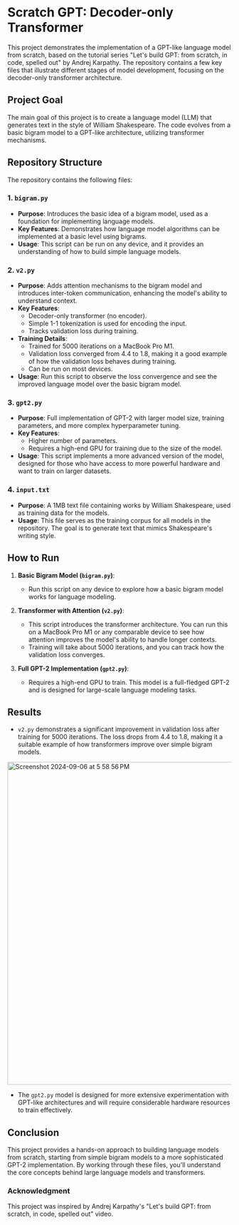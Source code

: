 # Scratch GPT: Decoder-only Transformer

This project demonstrates the implementation of a GPT-like language model from scratch, based on the tutorial series "Let's build GPT: from scratch, in code, spelled out" by Andrej Karpathy. The repository contains a few key files that illustrate different stages of model development, focusing on the decoder-only transformer architecture.

## Project Goal
The main goal of this project is to create a language model (LLM) that generates text in the style of William Shakespeare. The code evolves from a basic bigram model to a GPT-like architecture, utilizing transformer mechanisms.

## Repository Structure
The repository contains the following files:

### 1. `bigram.py`
- **Purpose**: Introduces the basic idea of a bigram model, used as a foundation for implementing language models.
- **Key Features**: Demonstrates how language model algorithms can be implemented at a basic level using bigrams.
- **Usage**: This script can be run on any device, and it provides an understanding of how to build simple language models.

### 2. `v2.py`
- **Purpose**: Adds attention mechanisms to the bigram model and introduces inter-token communication, enhancing the model's ability to understand context.
- **Key Features**:
  - Decoder-only transformer (no encoder).
  - Simple 1-1 tokenization is used for encoding the input.
  - Tracks validation loss during training.
- **Training Details**: 
  - Trained for 5000 iterations on a MacBook Pro M1.
  - Validation loss converged from 4.4 to 1.8, making it a good example of how the validation loss behaves during training.
  - Can be run on most devices.
- **Usage**: Run this script to observe the loss convergence and see the improved language model over the basic bigram model.

### 3. `gpt2.py`
- **Purpose**: Full implementation of GPT-2 with larger model size, training parameters, and more complex hyperparameter tuning.
- **Key Features**:
  - Higher number of parameters.
  - Requires a high-end GPU for training due to the size of the model.
- **Usage**: This script implements a more advanced version of the model, designed for those who have access to more powerful hardware and want to train on larger datasets.

### 4. `input.txt`
- **Purpose**: A 1MB text file containing works by William Shakespeare, used as training data for the models.
- **Usage**: This file serves as the training corpus for all models in the repository. The goal is to generate text that mimics Shakespeare's writing style.

## How to Run

1. **Basic Bigram Model (`bigram.py`)**:
   - Run this script on any device to explore how a basic bigram model works for language modeling.

2. **Transformer with Attention (`v2.py`)**:
   - This script introduces the transformer architecture. You can run this on a MacBook Pro M1 or any comparable device to see how attention improves the model's ability to handle longer contexts.
   - Training will take about 5000 iterations, and you can track how the validation loss converges.

3. **Full GPT-2 Implementation (`gpt2.py`)**:
   - Requires a high-end GPU to train. This model is a full-fledged GPT-2 and is designed for large-scale language modeling tasks.

## Results
- `v2.py` demonstrates a significant improvement in validation loss after training for 5000 iterations. The loss drops from 4.4 to 1.8, making it a suitable example of how transformers improve over simple bigram models.
<img width="724" alt="Screenshot 2024-09-06 at 5 58 56 PM" src="https://github.com/user-attachments/assets/4aae7f46-806e-49a8-bb56-c6bd65ab1100">

  
- The `gpt2.py` model is designed for more extensive experimentation with GPT-like architectures and will require considerable hardware resources to train effectively.

## Conclusion
This project provides a hands-on approach to building language models from scratch, starting from simple bigram models to a more sophisticated GPT-2 implementation. By working through these files, you'll understand the core concepts behind large language models and transformers.

### Acknowledgment
This project was inspired by Andrej Karpathy's "Let's build GPT: from scratch, in code, spelled out" video.

